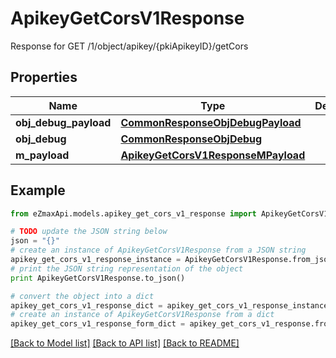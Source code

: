 # ApikeyGetCorsV1Response

Response for GET /1/object/apikey/{pkiApikeyID}/getCors

## Properties

Name | Type | Description | Notes
------------ | ------------- | ------------- | -------------
**obj_debug_payload** | [**CommonResponseObjDebugPayload**](CommonResponseObjDebugPayload.md) |  | 
**obj_debug** | [**CommonResponseObjDebug**](CommonResponseObjDebug.md) |  | [optional] 
**m_payload** | [**ApikeyGetCorsV1ResponseMPayload**](ApikeyGetCorsV1ResponseMPayload.md) |  | 

## Example

```python
from eZmaxApi.models.apikey_get_cors_v1_response import ApikeyGetCorsV1Response

# TODO update the JSON string below
json = "{}"
# create an instance of ApikeyGetCorsV1Response from a JSON string
apikey_get_cors_v1_response_instance = ApikeyGetCorsV1Response.from_json(json)
# print the JSON string representation of the object
print ApikeyGetCorsV1Response.to_json()

# convert the object into a dict
apikey_get_cors_v1_response_dict = apikey_get_cors_v1_response_instance.to_dict()
# create an instance of ApikeyGetCorsV1Response from a dict
apikey_get_cors_v1_response_form_dict = apikey_get_cors_v1_response.from_dict(apikey_get_cors_v1_response_dict)
```
[[Back to Model list]](../README.md#documentation-for-models) [[Back to API list]](../README.md#documentation-for-api-endpoints) [[Back to README]](../README.md)


